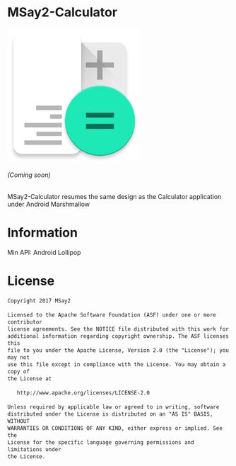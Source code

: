 # MSay2-Calculator

<img src="Calculator.png" width="300" >

###### (Coming soon)

MSay2-Calculator resumes the same design as the Calculator application under Android Marshmallow

# Information

Min API: Android Lollipop

# License

```
Copyright 2017 MSay2

Licensed to the Apache Software Foundation (ASF) under one or more contributor
license agreements. See the NOTICE file distributed with this work for
additional information regarding copyright ownership. The ASF licenses this
file to you under the Apache License, Version 2.0 (the "License"); you may not
use this file except in compliance with the License. You may obtain a copy of
the License at

   http://www.apache.org/licenses/LICENSE-2.0

Unless required by applicable law or agreed to in writing, software
distributed under the License is distributed on an "AS IS" BASIS, WITHOUT
WARRANTIES OR CONDITIONS OF ANY KIND, either express or implied. See the
License for the specific language governing permissions and limitations under
the License.
```
